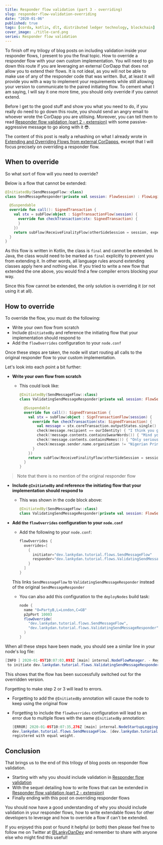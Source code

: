 ```yaml
---
title: Responder flow validation (part 3 - overriding)
slug: responder-flow-validation-overriding
date: "2020-01-06"
published: true
tags: [corda, kotlin, dlt, distributed ledger technology, blockchain]
cover_image: ./title-card.png
series: Responder flow validation
---
```


To finish off my trilogy of blog posts on including validation inside your responder flows, I present to you the final topic. How to override a responder flow with your own custom implementation. You will need to go down this route if you are leveraging an external CorDapp that does not allow you to extend their flows. It is not ideal, as you will not be able to make use of any of the responder code that was written. But, at least it will provide you with a way to implement your requirements while still allowing your version to communicate to the paired initiating flow. To cement what I am saying, I will say it one more time, you should only override if you cannot extend.

Before I get to the good stuff and show you what you need to do, if you really do need to go down this route, you should send an angry email to whoever wrote the CorDapp you are utilising. Moreover, you can tell them to read [Responder flow validation (part 2 - extension)](/responder-flow-validation-extension) with some passive-aggressive message to go along with it 😎.

The content of this post is really a rehashing on what I already wrote in [Extending and Overriding Flows from external CorDapps](/2019/03/02/extending-and-overriding-flows-from-external-cordapps), except that I will focus precisely on overriding a responder flow.

## When to override

So what sort of flow will you need to override?

Below is a flow that cannot be extended:

```kotlin
@InitiatedBy(SendMessageFlow::class)
class SendMessageResponder(private val session: FlowSession) : FlowLogic<SignedTransaction>() {

  @Suspendable
  override fun call(): SignedTransaction {
    val stx = subFlow(object : SignTransactionFlow(session) {
      override fun checkTransaction(stx: SignedTransaction) {
      }
    })
    return subFlow(ReceiveFinalityFlow(otherSideSession = session, expectedTxId = stx.id))
  }
}
```

As this flow is written in Kotlin, the class is `final` and cannot be extended. In Java, the class would need to be marked as `final` explicitly to prevent you from extending it. In other words, all language rules around extending classes apply here and nothing else. If you tried to write a new flow that extended the one above, you would find a few compiler errors blocking your way.

Since this flow cannot be extended, the only solution is overriding it (or not using it at all).

## How to override

To override the flow, you must do the following:

- Write your own flow from scratch
- Include `@InitiatedBy` and reference the initiating flow that your implementation should respond to
- Add the `flowOverrides` configuration to your `node.conf`

Once these steps are taken, the node will start routing all calls to the original responder flow to your custom implementation.

Let's look into each point a bit further:

- __Write your own flow from scratch__
  - This could look like:

    ```kotlin
    @InitiatedBy(SendMessageFlow::class)
    class ValidatingSendMessageResponder(private val session: FlowSession) : FlowLogic<SignedTransaction>() {

      @Suspendable
      override fun call(): SignedTransaction {
        val stx = subFlow(object : SignTransactionFlow(session) {
          override fun checkTransaction(stx: SignedTransaction) {
            val message = stx.coreTransaction.outputStates.single() as MessageState
            check(message.recipient == ourIdentity) { "I think you got the wrong person" }
            check(!message.contents.containsSwearWords()) { "Mind your language" }
            check(!message.contents.containsMemes()) { "Only serious messages are accepted" }
            check(message.sender.name.organisation != "Nigerian Prince") { "Spam message detected" }
          }
        })
        return subFlow(ReceiveFinalityFlow(otherSideSession = session, expectedTxId = stx.id))
      }
    }
    ```

 > Note that there is no mention of the original responder flow

- __Include `@InitiatedBy` and reference the initiating flow that your implementation should respond to__
  - This was shown in the code block above:

    ```kotlin
    @InitiatedBy(SendMessageFlow::class)
    class ValidatingSendMessageResponder(private val session: FlowSession) : FlowLogic<SignedTransaction>() {
    ```

- __Add the `flowOverrides` configuration to your `node.conf`__
  - Add the following to your `node.conf`:

    ```java
    flowOverrides {
      overrides=[
        {
          initiator="dev.lankydan.tutorial.flows.SendMessageFlow"
          responder="dev.lankydan.tutorial.flows.ValidatingSendMessageResponder"
        }
      ]
    }
    ```

  This links `SendMessnageFlow` to `ValidatingSendMessageResponder` instead of the original `SendMessageResponder`

  - You can also add this configuration to the `deployNodes` build task:

    ```groovy
    node {
      name "O=PartyB,L=London,C=GB"
      p2pPort 10003
      flowOverride(
        "dev.lankydan.tutorial.flows.SendMessageFlow",
        "dev.lankydan.tutorial.flows.ValidatingSendMessageResponder"
      )
    }
    ```

When all these steps have been made, you should see a similar line in your node's log file:

```java
[INFO ] 2020-01-05T10:07:03,093Z [main] internal.NodeFlowManager. - Registered dev.lankydan.tutorial.flows.SendMessageFlow
 to initiate dev.lankydan.tutorial.flows.ValidatingSendMessageResponder (version 1)
```

This shows that the flow has been successfully switched out for the overridden version.

Forgetting to make step 2 or 3 will lead to errors.

- Forgetting to add the `@InitiatedBy` annotation will cause the node to keep using the original flow
- Forgetting to include the `flowOverrides` configuration will lead to an error due to multiple flows with the same `@InitiatedBy` annotation:

  ```java
  [ERROR] 2020-01-05T10:07:35,276Z [main] internal.NodeStartupLogging. - Exception during node startup: Unable to determine which flow to use when responding to:
  dev.lankydan.tutorial.flows.SendMessageFlow. [dev.lankydan.tutorial.flows.SendMessageResponder, dev.lankydan.tutorial.flows.ValidatingSendMessageResponder] are all
  registered with equal weight.
  ```

## Conclusion

That brings us to the end of this trilogy of blog posts on responder flow validation.

- Starting with why you should include validation in [Responder flow validation](/responder-flow-validation)
- With the sequel detailing how to write flows that can be extended in [Responder flow validation (part 2 - extension)](/responder-flow-validation-extension)
- Finally ending with this post on overriding responder flows

You should now have a good understanding of why you should include validation in your responder flows, how to write extendable flows for other developers to leverage and how to override a flow if can't be extended.

If you enjoyed this post or found it helpful (or both) then please feel free to follow me on Twitter at [@LankyDanDev](https://twitter.com/LankyDanDev) and remember to share with anyone else who might find this useful!
